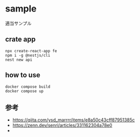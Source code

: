 # sample

適当サンプル

## crate app

```shell
npx create-react-app fe
npm i -g @nestjs/cli
nest new api
```

## how to use

```shell
docker compose build
docker compose up
```

## 参考

- https://qiita.com/ysd_marrrr/items/e8a50c43cff87951385c
- https://zenn.dev/senri/articles/331162304a78e0
-